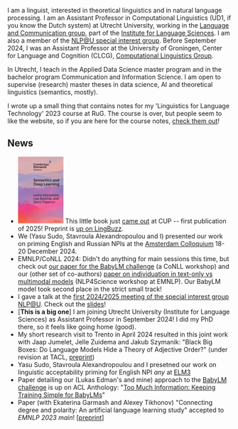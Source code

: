 I am a linguist, interested in theoretical linguistics and in natural language processing. I am an Assistant Professor in Computational Linguistics (UD1, if you know the Dutch system) at Utrecht University, working in the [Language and Communication group](https://www.uu.nl/en/research/institute-for-language-sciences/research/language-and-communication), part of the [Institute for Language Sciences](https://www.uu.nl/en/research/institute-for-language-sciences). I am also a member of the [NLP@U special interest group](https://www.uu.nl/en/research/applied-data-science/special-interest-group-text-mining). Before September 2024, I was an Assistant Professor at the University of Groningen, Center for Language and Cognition (CLCG), [Computational Linguistics Group](https://www.rug.nl/research/clcg/research/cl/). 

In Utrecht, I teach in the Applied Data Science master program and in the bachelor program Communication and Information Science. I am open to supervise (research) master theses in data science, AI and theoretical linguistics (semantics, mostly).

I wrote up a small thing that contains notes for my 'Linguistics for Language Technology' 2023 course at RuG. The course is over, but people seem to like the website, so if you are here for the course notes, [check them out](https://bylinina.github.io/ling_course/)!

## News

- <img src="https://raw.githubusercontent.com/bylinina/bylinina.github.io/refs/heads/main/assets/img/cup.jpg" style="width:150;height:150px;"> This little book just [came out](https://www.cambridge.org/core/elements/abs/semantics-and-deep-learning/3C897BFE1C6E712A559534AC6D60DD5B) at CUP -- first publication of 2025! Preprint is [up on LingBuzz](https://lingbuzz.net/lingbuzz/007736).
- We (Yasu Sudo, Stavroula Alexandropoulou and I) presented our work on priming English and Russian NPIs at the [Amsterdam Colloquium](https://events.illc.uva.nl/AC/AC2024/Conference/) 18-20 December 2024.
- EMNLP/CoNLL 2024: Didn't do anything for main sessions this time, but check out [our paper for the BabyLM challenge](https://arxiv.org/abs/2410.21254) (a CoNLL workshop) and our (other set of co-authors) [paper on individuation in text-only vs multimodal models](https://arxiv.org/abs/2409.18868) (NLP4Science workshop at EMNLP). Our BabyLM model took second place in the strict small track!
- I gave a talk at the [first 2024/2025 meeting of the special interest group NLP@U](https://www.uu.nl/en/events/nlpu-period-1-meeting). Check out the [slides](https://docs.google.com/presentation/d/1ZBdOZpg0qlmT9LIeaJRYcxDHpK1AgZc09wjreEyem8A/edit?usp=sharing)!
- \[**This is a big one**\] I am joining Utrecht University (Institute for Language Sciences) as Assistant Professor in September 2024! I did my PhD there, so it feels like going home (good).
- My short research visit to Trento in April 2024 resulted in this joint work with Jaap Jumelet, Jelle Zuidema and Jakub Szymanik: "Black Big Boxes: Do Language Models Hide a Theory of Adjective Order?" (under revision at TACL, [preprint](https://arxiv.org/abs/2407.02136))
- Yasu Sudo, Stavroula Alexandropoulou and I presetned our work on linguistic acceptability priming for English NPI _any_ at [ELM3](https://www.elm-conference.net/archive/elm-3-2024/)
- Paper detailing our (Lukas Edman's and mine) approach to the [BabyLM challenge](https://babylm.github.io/) is up on ACL Anthology: "[Too Much Information: Keeping Training Simple for BabyLMs](https://aclanthology.org/2023.conll-babylm.8/)"
- Paper (with Ekaterina Garmash and Alexey Tikhonov) "Connecting degree and polarity: An artificial language learning study" accepted to _EMNLP 2023 main_! [[preprint]](https://arxiv.org/abs/2109.06333)
